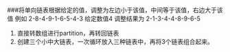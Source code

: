 ###将单向链表根据给定的值，调整为左边小于该值，中间等于该值，右边大于该值
例如 2-8-4-9-1-6-5-4-3 给定数值4 调整结果为 2-1-3-4-4-8-9-6-5
1. 直接转数组进行partition，再转回链表
2. 创建三个小中大链表，一次循环放入三种链表中，再将3个链表组合起来。